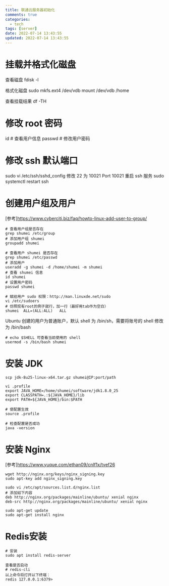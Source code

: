 ```yaml
---
title: 联通云服务器初始化
comments: true
categories:
  - tech
tags: [server]
date: 2022-07-14 13:43:55
updated: 2022-07-14 13:43:55
---
```


# 挂载并格式化磁盘
查看磁盘
fdisk -l

格式化磁盘
sudo mkfs.ext4 /dev/vdb
mount /dev/vdb /home

查看挂载结果
df -TH

# 修改 root 密码
id # 查看用户信息
passwd # 修改用户密码

# 修改 ssh 默认端口
sudo vi /etc/ssh/sshd_config
修改 22 为 10021
Port 10021
重启 ssh 服务
sudo systemctl restart ssh

# 创建用户组及用户
[参考]https://www.cyberciti.biz/faq/howto-linux-add-user-to-group/
```
# 查看用户组是否存在
grep shumei /etc/group
# 添加用户组 shumei
groupadd shumei

# 查看用户 shumei 是否存在
grep shumei /etc/passwd
# 添加用户
useradd -g shumei -d /home/shumei -m shumei
# 查看 shumei 信息
id shumei
# 设置用户密码
passwd shumei

# 赋给用户 sudo 权限：http://man.linuxde.net/sudo
vi /etc/sudoers
# 仿照现有root的例子就行，加一行（最好用tab作为空白）
shumei  ALL=(ALL:ALL)   ALL
```

Ubuntu 创建的用户为普通账户，默认 shell 为 /bin/sh，需要将账号的 shell 修改为 /bin/bash
```
# echo $SHELL 可查看当前使用的 shell
usermod -s /bin/bash shumei
```

# 安装 JDK
```
scp jdk-8u25-linux-x64.tar.gz shumei@IP:port/path

vi .profile
export JAVA_HOME=/home/shumei/software/jdk1.8.0_25
export CLASSPATH=.:${JAVA_HOME}/lib
export PATH=${JAVA_HOME}/bin:$PATH

# 使配置生效
source .profile

# 检查配置是否成功
java -version
```

# 安装 Nginx
[参考]https://www.yuque.com/ethan09/cnlf1x/tvef26
```
wget http://nginx.org/keys/nginx_signing.key
sudo apt-key add nginx_signing.key

sudo vi /etc/apt/sources.list.d/nginx.list
# 添加如下内容
deb http://nginx.org/packages/mainline/ubuntu/ xenial nginx
deb-src http://nginx.org/packages/mainline/ubuntu/ xenial nginx

sudo apt-get update
sudo apt-get install nginx
```

# Redis安装
```
# 安装
sudo apt install redis-server

查看是否启动
# redis-cli
以上命令将打开以下终端：
redis 127.0.0.1:6379>
```
